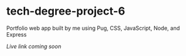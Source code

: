 # tech-degree-project-6

Portfolio web app built by me using Pug, CSS, JavaScript, Node, and Express

*Live link coming soon*
